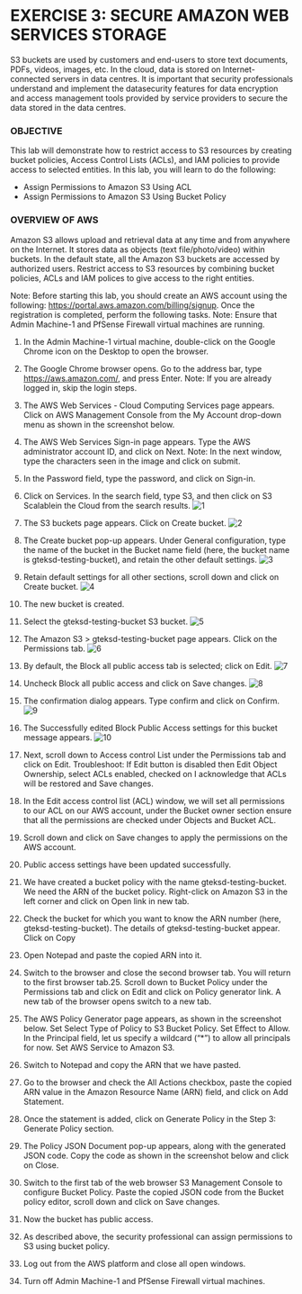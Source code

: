 # EXERCISE 3: SECURE AMAZON WEB SERVICES STORAGE
S3 buckets are used by customers and end-users to store text documents, PDFs, videos, images, etc.
In the cloud, data is stored on Internet-connected servers in data centres. It is important that security professionals understand and implement the datasecurity features for data encryption and access management tools provided by service providers to secure the data stored in the data centres.

### OBJECTIVE
This lab will demonstrate how to restrict access to S3 resources by creating bucket policies, Access Control Lists (ACLs), and IAM policies to provide access to selected entities.
In this lab, you will learn to do the following:
- Assign Permissions to Amazon S3 Using ACL
- Assign Permissions to Amazon S3 Using Bucket Policy

### OVERVIEW OF AWS 
Amazon S3 allows upload and retrieval data at any time and from anywhere on the Internet. It stores data as objects (text file/photo/video) within buckets. In the default state, all the Amazon S3 buckets are accessed by authorized users. Restrict access to S3 resources by combining bucket policies, ACLs and IAM polices to give access to the right entities.

Note: Before starting this lab, you should create an AWS account using the following: https://portal.aws.amazon.com/billing/signup. Once the registration is completed, perform the following tasks.
Note: Ensure that Admin Machine-1 and PfSense Firewall virtual machines are running.

1. In the Admin Machine-1 virtual machine, double-click on the Google Chrome icon on the Desktop to open the browser.

2. The Google Chrome browser opens. Go to the address bar, type https://aws.amazon.com/, and press Enter.
Note: If you are already logged in, skip the login steps.

3. The AWS Web Services - Cloud Computing Services page appears. Click on AWS Management Console from the My Account drop-down menu as shown in the screenshot below.

4. The AWS Web Services Sign-in page appears. Type the AWS administrator account ID, and click on Next.
Note: In the next window, type the characters seen in the image and click on submit. 

5. In the Password field, type the password, and click on Sign-in.

6. Click on Services. In the search field, type S3, and then click on S3 Scalablein the Cloud from the search results. 
![1](https://github.com/GTekSD/SUASS/assets/55411358/fc4ba469-1283-40c0-96a5-288eb817bc44)

7. The S3 buckets page appears. Click on Create bucket. 
![2](https://github.com/GTekSD/SUASS/assets/55411358/5e146f30-188d-496b-b9b5-8f711446a55e)

8. The Create bucket pop-up appears. Under General configuration, type the name of the bucket in the Bucket name field (here, the bucket name is gteksd-testing-bucket), and retain the other default settings. 
![3](https://github.com/GTekSD/SUASS/assets/55411358/8987e7fd-467c-474f-8d5d-dcb404c7dd9f)

9. Retain default settings for all other sections, scroll down and click on Create bucket. 
![4](https://github.com/GTekSD/SUASS/assets/55411358/66e922db-7603-4657-b478-4b7dedad9e1e)

10. The new bucket is created.

11. Select the gteksd-testing-bucket S3 bucket. 
![5](https://github.com/GTekSD/SUASS/assets/55411358/def1d93c-b83d-4d83-84b8-824e7646c6e3)

12. The Amazon S3 > gteksd-testing-bucket page appears. Click on the Permissions tab. 
![6](https://github.com/GTekSD/SUASS/assets/55411358/12d516fb-a407-4966-8383-a9bb3d38256a)

13. By default, the Block all public access tab is selected; click on Edit. 
![7](https://github.com/GTekSD/SUASS/assets/55411358/e91e8149-5653-4003-bbfc-91c4024633dc)

14. Uncheck Block all public access and click on Save changes. 
![8](https://github.com/GTekSD/SUASS/assets/55411358/a59eb489-f3ff-4895-9998-425df0a74adf)

15. The confirmation dialog appears. Type confirm and click on Confirm. 
![9](https://github.com/GTekSD/SUASS/assets/55411358/17309816-f329-4949-b2f2-e8370e1ec022)

16. The Successfully edited Block Public Access settings for this bucket message appears. 
![10](https://github.com/GTekSD/SUASS/assets/55411358/a41c571d-68f1-45c8-9925-f681408b5447)

17. Next, scroll down to Access control List under the Permissions tab and click on Edit. 
Troubleshoot: If Edit button is disabled then Edit Object Ownership, select ACLs enabled, checked on I acknowledge that ACLs will be restored and Save changes.

18. In the Edit access control list (ACL) window, we will set all permissions to our ACL on our AWS account, under the Bucket owner section ensure that all the permissions are checked under Objects and Bucket ACL. 

19. Scroll down and click on Save changes to apply the permissions on the AWS account. 

20. Public access settings have been updated successfully. 

21. We have created a bucket policy with the name gteksd-testing-bucket. We need the ARN of the bucket policy. Right-click on Amazon S3 in the left corner and click on Open link in new tab. 

22. Check the bucket for which you want to know the ARN number (here, gteksd-testing-bucket). The details of gteksd-testing-bucket appear. Click on Copy 

23. Open Notepad and paste the copied ARN into it. 

24. Switch to the browser and close the second browser tab. You will return to the first browser tab.25. Scroll down to Bucket Policy under the Permissions tab and click on Edit and click on Policy generator link. A new tab of the browser opens switch to a new tab. 

26. The AWS Policy Generator page appears, as shown in the screenshot below. Set Select Type of Policy to S3 Bucket Policy. Set Effect to Allow. In the Principal field, let us specify a wildcard (“*”) to allow all principals for now. Set AWS Service to Amazon S3. 

27. Switch to Notepad and copy the ARN that we have pasted. 

28. Go to the browser and check the All Actions checkbox, paste the copied ARN value in the Amazon Resource Name (ARN) field, and click on Add Statement. 

29. Once the statement is added, click on Generate Policy in the Step 3: Generate Policy section. 

30. The Policy JSON Document pop-up appears, along with the generated JSON code. Copy the code as shown in the screenshot below and click on Close. 

31. Switch to the first tab of the web browser S3 Management Console to configure Bucket Policy. Paste the copied JSON code from the Bucket policy editor, scroll down and click on Save changes. 

32. Now the bucket has public access. 

33. As described above, the security professional can assign permissions to S3 using bucket policy.

34. Log out from the AWS platform and close all open windows.

35. Turn off Admin Machine-1 and PfSense Firewall virtual machines.
